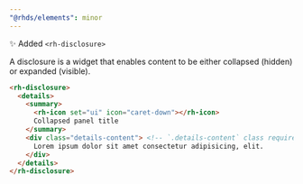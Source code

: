 ```yaml
---
"@rhds/elements": minor
---
```


✨ Added `<rh-disclosure>`

A disclosure is a widget that enables content to be either collapsed (hidden) or expanded (visible).

```html
<rh-disclosure>
  <details>
    <summary>
      <rh-icon set="ui" icon="caret-down"></rh-icon>
      Collapsed panel title
    </summary>
    <div class="details-content"> <!-- `.details-content` class required -->
      Lorem ipsum dolor sit amet consectetur adipisicing, elit.
    </div>
  </details>
</rh-disclosure>
```
